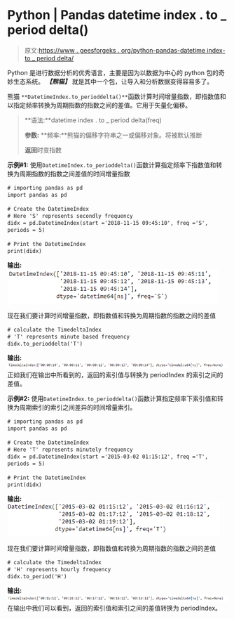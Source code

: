 # Python | Pandas datetime index . to _ period delta()

> 原文:[https://www . geesforgeks . org/python-pandas-datetime index-to _ period delta/](https://www.geeksforgeeks.org/python-pandas-datetimeindex-to_perioddelta/)

Python 是进行数据分析的优秀语言，主要是因为以数据为中心的 python 包的奇妙生态系统。 ***【熊猫】*** 就是其中一个包，让导入和分析数据变得容易多了。

熊猫 `**DatetimeIndex.to_perioddelta()**`函数计算时间增量指数，即指数值和以指定频率转换为周期指数的指数之间的差值。它用于矢量化偏移。

> **语法:**datetime index . to _ period delta(freq)
> 
> **参数:**
> **频率:**熊猫的偏移字符串之一或偏移对象。将被默认推断
> 
> **返回**时变指数

**示例#1:** 使用`DatetimeIndex.to_perioddelta()`函数计算指定频率下指数值和转换为周期指数的指数之间差值的时间增量指数

```
# importing pandas as pd
import pandas as pd

# Create the DatetimeIndex
# Here 'S' represents secondly frequency 
didx = pd.DatetimeIndex(start ='2018-11-15 09:45:10', freq ='S', periods = 5)

# Print the DatetimeIndex
print(didx)
```

**输出:**
![](img/63617d74f095de068a8d94c7b83e0d5c.png)

现在我们要计算时间增量指数，即指数值和转换为周期指数的指数之间的差值

```
# calculate the TimedeltaIndex 
# 'T' represents minute based frequency
didx.to_perioddelta('T')
```

**输出:**
![](img/b55187596ab60d736835a51f19fec973.png)
正如我们在输出中所看到的，返回的索引值与转换为 periodIndex 的索引之间的差值。

**示例#2:** 使用`DatetimeIndex.to_perioddelta()`函数计算指定频率下索引值和转换为周期索引的索引之间差异的时间增量索引。

```
# importing pandas as pd
import pandas as pd

# Create the DatetimeIndex
# Here 'T' represents minutely frequency 
didx = pd.DatetimeIndex(start ='2015-03-02 01:15:12', freq ='T', periods = 5)

# Print the DatetimeIndex
print(didx)
```

**输出:**
![](img/43a13a7430e0bb0152b9bb82d54a137b.png)

现在我们要计算时间增量指数，即指数值和转换为周期指数的指数之间的差值

```
# calculate the TimedeltaIndex 
# 'H' represents hourly frequency
didx.to_period('H')
```

**输出:**
![](img/f211f5a29c444c6ad1923f567eddc087.png)
在输出中我们可以看到，返回的索引值和索引之间的差值转换为 periodIndex。